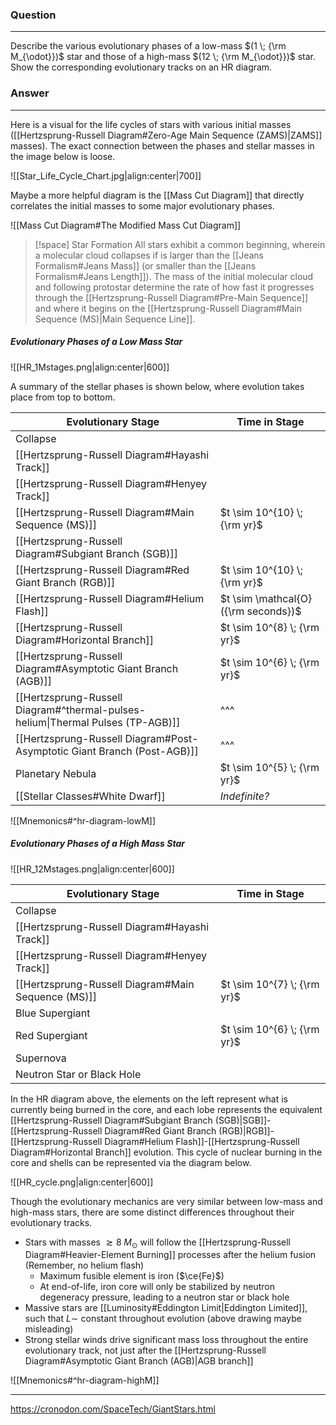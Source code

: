 ### Question
---
Describe the various evolutionary phases of a low-mass $(1 \; {\rm M_{\odot}})$ star and those of a high-mass $(12 \; {\rm M_{\odot}})$ star. Show the corresponding evolutionary tracks on an HR diagram.

### Answer
---
Here is a visual for the life cycles of stars with various initial masses ([[Hertzsprung-Russell Diagram#Zero-Age Main Sequence (ZAMS)|ZAMS]] masses). The exact connection between the phases and stellar masses in the image below is loose.

![[Star_Life_Cycle_Chart.jpg|align:center|700]]

Maybe a more helpful diagram is the [[Mass Cut Diagram]] that directly correlates the initial masses to some major evolutionary phases. 

![[Mass Cut Diagram#The Modified Mass Cut Diagram]]

> [!space] Star Formation
> All stars exhibit a common beginning, wherein a molecular cloud collapses if is larger than the [[Jeans Formalism#Jeans Mass]] (or smaller than the [[Jeans Formalism#Jeans Length]]). The mass of the initial molecular cloud and following protostar determine the rate of how fast it progresses through the [[Hertzsprung-Russell Diagram#Pre-Main Sequence]] and where it begins on the [[Hertzsprung-Russell Diagram#Main Sequence (MS)|Main Sequence Line]].

#####  Evolutionary Phases of a Low Mass Star

![[HR_1Mstages.png|align:center|600]]

A summary of the stellar phases is shown below, where evolution takes place from top to bottom.

| <nobr>Evolutionary Stage</nobr>                                                 | <nobr>Time in Stage</nobr>          |
| ------------------------------------------------------------------------------- | ----------------------------------- |
| Collapse                                                                        |                                     |
| [[Hertzsprung-Russell Diagram#Hayashi Track]]                                   |                                     |
| [[Hertzsprung-Russell Diagram#Henyey Track]]                                    |                                     |
| [[Hertzsprung-Russell Diagram#Main Sequence (MS)]]                              | $t \sim 10^{10} \; {\rm yr}$        |
| [[Hertzsprung-Russell Diagram#Subgiant Branch (SGB)]]                           |                                     |
| [[Hertzsprung-Russell Diagram#Red Giant Branch (RGB)]]                          | $t \sim 10^{10} \; {\rm yr}$        |
| [[Hertzsprung-Russell Diagram#Helium Flash]]                                    | $t \sim \mathcal{O}({\rm seconds})$ |
| [[Hertzsprung-Russell Diagram#Horizontal Branch]]                               | $t \sim 10^{8} \; {\rm yr}$         |
| [[Hertzsprung-Russell Diagram#Asymptotic Giant Branch (AGB)]]                   | $t \sim 10^{6} \; {\rm yr}$         |
| [[Hertzsprung-Russell Diagram#^thermal-pulses-helium\|Thermal Pulses (TP-AGB)]] | ^^^                                 |
| [[Hertzsprung-Russell Diagram#Post-Asymptotic Giant Branch (Post-AGB)]]         | ^^^                                 |
| Planetary Nebula                                                                | $t \sim 10^{5} \; {\rm yr}$         |
| [[Stellar Classes#White Dwarf]]                                            | *Indefinite?*                       |
 
![[Mnemonics#^hr-diagram-lowM]]

#####  Evolutionary Phases of a High Mass Star

![[HR_12Mstages.png|align:center|600]]

| <nobr>Evolutionary Stage</nobr>                    | <nobr>Time in Stage</nobr>  |
| -------------------------------------------------- | --------------------------- |
| Collapse                                           |                             |
| [[Hertzsprung-Russell Diagram#Hayashi Track]]      |                             |
| [[Hertzsprung-Russell Diagram#Henyey Track]]       |                             |
| [[Hertzsprung-Russell Diagram#Main Sequence (MS)]] | $t \sim 10^{7} \; {\rm yr}$ |
| Blue Supergiant                                    |                             |
| Red Supergiant                                     | $t \sim 10^{6} \; {\rm yr}$ |
| Supernova                                          |                             |
| Neutron Star or Black Hole                         |                             |

In the HR diagram above, the elements on the left represent what is currently being burned in the core, and each lobe represents the equivalent [[Hertzsprung-Russell Diagram#Subgiant Branch (SGB)|SGB]]-[[Hertzsprung-Russell Diagram#Red Giant Branch (RGB)|RGB]]-[[Hertzsprung-Russell Diagram#Helium Flash]]-[[Hertzsprung-Russell Diagram#Horizontal Branch]] evolution. This cycle of nuclear burning in the core and shells can be represented via the diagram below.

![[HR_cycle.png|align:center|600]]

Though the evolutionary mechanics are very similar between low-mass and high-mass stars, there are some distinct differences throughout their evolutionary tracks.
- Stars with masses $\gtrsim 8 \; M_{\odot}$ will follow the [[Hertzsprung-Russell Diagram#Heavier-Element Burning]] processes after the helium fusion (Remember, no helium flash)
	- Maximum fusible element is iron ($\ce{Fe}$)
	- At end-of-life, iron core will only be stabilized by neutron degeneracy pressure, leading to a neutron star or black hole
- Massive stars are [[Luminosity#Eddington Limit|Eddington Limited]], such that $L \sim$ constant throughout evolution (above drawing maybe misleading)
- Strong stellar winds drive significant mass loss throughout the entire evolutionary track, not just after the [[Hertzsprung-Russell Diagram#Asymptotic Giant Branch (AGB)|AGB branch]]

![[Mnemonics#^hr-diagram-highM]]



---
https://cronodon.com/SpaceTech/GiantStars.html